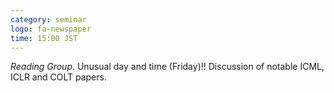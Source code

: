```yaml
---
category: seminar
logo: fa-newspaper
time: 15:00 JST
---
```


*Reading Group*. Unusual day and time (Friday)!!  Discussion of notable ICML, ICLR and COLT papers.

